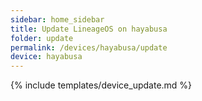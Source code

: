 ```yaml
---
sidebar: home_sidebar
title: Update LineageOS on hayabusa
folder: update
permalink: /devices/hayabusa/update
device: hayabusa
---
```

{% include templates/device_update.md %}
